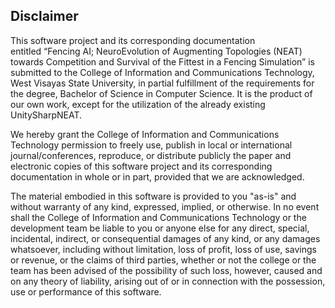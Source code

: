 ## Disclaimer

This software project and its corresponding documentation  
entitled “Fencing AI; NeuroEvolution of Augmenting Topologies (NEAT) towards Competition and Survival of the Fittest in a Fencing Simulation” 
is submitted to the College of Information and Communications Technology, West Visayas State University, in partial fulfillment of the requirements for the degree, Bachelor of Science in Computer Science. 
It is the product of our own work, except for the utilization of the already existing UnitySharpNEAT.

We hereby grant the College of Information and Communications Technology permission to freely use, publish in local or international journal/conferences, 
reproduce, or distribute publicly the paper and electronic copies of this software project and its corresponding documentation in whole or in part, 
provided that we are acknowledged.

The material embodied in this software is provided to you "as-is" and without warranty of any kind, expressed, implied, or otherwise. 
In no event shall the College of Information and Communications Technology or the development team be liable to you or anyone else for any direct, special, incidental, indirect, or consequential damages of any kind, 
or any damages whatsoever, including without limitation, loss of profit, loss of use, savings or revenue, or the claims of third parties, whether or not the college or the team has been advised of the possibility of such loss, however, 
caused and on any theory of liability, arising out of or in connection with the possession, use or performance of this software.
